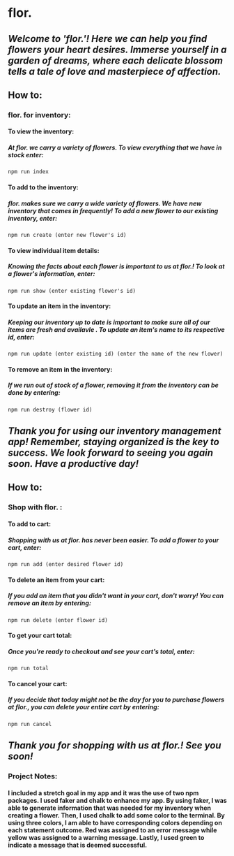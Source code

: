 # flor. 
## ***Welcome to 'flor.'! Here we can help you find flowers your heart desires. Immerse yourself in a garden of dreams, where each delicate blossom tells a tale of love and masterpiece of affection.***

## How to:
### **flor. for inventory:** 

#### To view the inventory: 
##### At flor. we carry a variety of flowers. To view everything that we have in stock enter: 
```
npm run index
```
#### To add to the inventory: 
##### flor. makes sure we carry a wide variety of flowers. We have new inventory that comes in frequently! To add a new flower to our existing inventory, enter: 
```
npm run create (enter new flower's id)
```
#### To view individual item details: 
##### Knowing the facts about each flower is important to us at flor.! To look at a flower's information, enter: 
```
npm run show (enter existing flower's id)
```
#### To update an item in the inventory: 
##### Keeping our inventory up to date is important to make sure all of our items are fresh and availavle . To update an item's name to its respective id, enter: 
```
npm run update (enter existing id) (enter the name of the new flower)
```
#### To remove an item in the inventory: 
##### If we run out of stock of a flower, removing it from the inventory can be done by entering: 
```
npm run destroy (flower id)
```
## ***Thank you for using our inventory management app! Remember, staying organized is the key to success. We look forward to seeing you again soon. Have a productive day!***

## How to: 
### **Shop with flor. :**

#### To add to cart:
##### Shopping with us at flor. has never been easier. To add a flower to your cart, enter: 
```
npm run add (enter desired flower id)
```
#### To delete an item from your cart: 
##### If you add an item that you didn't want in your cart, don't worry! You can remove an item by entering: 
```
npm run delete (enter flower id)
```
#### To get your cart total: 
##### Once you're ready to checkout and see your cart's total, enter: 
```
npm run total 
```
#### To cancel your cart: 
##### If you decide that today might not be the day for you to purchase flowers at flor., you can delete your entire cart by entering: 
```
npm run cancel
```

## ***Thank you for shopping with us at flor.! See you soon!***


### Project Notes: 
#### I included a stretch goal in my app and it was the use of two npm packages. I used faker and chalk to enhance my app. By using faker, I was able to generate information that was needed for my inventory when creating a flower. Then, I used chalk to add some color to the terminal. By using three colors, I am able to have corresponding colors depending on each statement outcome. Red was assigned to an error message while yellow was assigned to a warning message. Lastly, I used green to indicate a message that is deemed successful. 